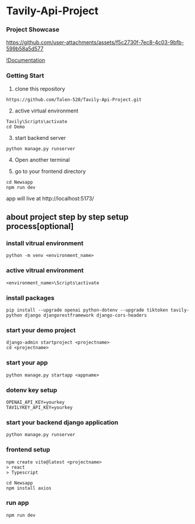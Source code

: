 # Tavily-Api-Project

### Project Showcase

https://github.com/user-attachments/assets/f5c2730f-7ec8-4c03-9bfb-599b58a5d577

[!Documentation](https://github.com/Talen-520/Tavily-Api-Project/blob/main/Financial%20News%20Analyst%20Project%20Documentation.md)

### Getting Start

1. clone this repository
```
https://github.com/Talen-520/Tavily-Api-Project.git
```

2. active virtual environment
```
Tavily\Scripts\activate
cd Demo
```

3. start backend server
```
python manage.py runserver
```

4. Open another terminal

5. go to your frontend directory
```
cd Newsapp
npm run dev
```

app will live at http://localhost:5173/


## about project step by step setup process[optional]

### install vitrual environment
```
python -m venv <environment_name>
```
### active vitrual environment
```
<environment_name>\Scripts\activate
```
### install packages
```
pip install --upgrade openai python-dotenv --upgrade tiktoken tavily-python django djangorestframework django-cors-headers
```

### start your demo project
```
django-admin startproject <projectname>
cd <projectname>
```
### start your app 
```
python manage.py startapp <appname>
```

### dotenv key setup
```
OPENAI_API_KEY=yourkey
TAVILYKEY_API_KEY=yourkey
```
###  start your backend django application
```
python manage.py runserver
```
### frontend setup
```
npm create vite@latest <projectname>
> react
> Typescript

cd Newsapp
npm install axios
```
### run app
```
npm run dev
```
